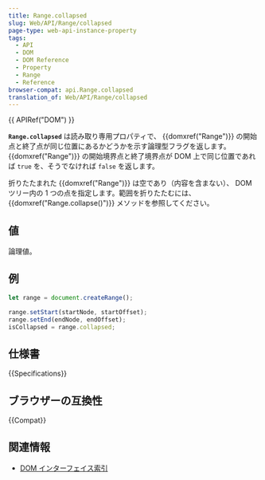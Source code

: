```yaml
---
title: Range.collapsed
slug: Web/API/Range/collapsed
page-type: web-api-instance-property
tags:
  - API
  - DOM
  - DOM Reference
  - Property
  - Range
  - Reference
browser-compat: api.Range.collapsed
translation_of: Web/API/Range/collapsed
---
```

{{ APIRef("DOM") }}

**`Range.collapsed`** は読み取り専用プロパティで、 {{domxref("Range")}} の開始点と終了点が同じ位置にあるかどうかを示す論理型フラグを返します。 {{domxref("Range")}} の開始境界点と終了境界点が DOM 上で同じ位置であれば `true` を、そうでなければ `false` を返します。

折りたたまれた {{domxref("Range")}} は空であり（内容を含まない）、 DOM ツリー内の 1 つの点を指定します。範囲を折りたたむには、 {{domxref("Range.collapse()")}} メソッドを参照してください。

## 値

論理値。

## 例

```js
let range = document.createRange();

range.setStart(startNode, startOffset);
range.setEnd(endNode, endOffset);
isCollapsed = range.collapsed;
```

## 仕様書

{{Specifications}}

## ブラウザーの互換性

{{Compat}}

## 関連情報

- [DOM インターフェイス索引](/ja/docs/Web/API/Document_Object_Model)
